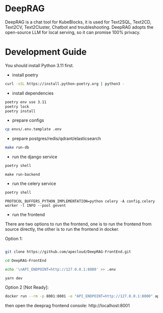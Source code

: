 # DeepRAG

DeepRAG is a chat tool for KubeBlocks, it is used for Text2SQL, Text2CD, Text2CV, Text2Cluster, Chatbot and
troubleshooting. DeepRAG adopts the open-source LLM for local serving, so it can promise 100% privacy.

# Development Guide

You should install Python 3.11 first.

* install poetry

```bash
curl -sSL https://install.python-poetry.org | python3 -
```

* install dependencies

```bash
poetry env use 3.11
poetry lock
poetry install
```

* prepare configs

```bash
cp envs/.env.template .env
```

* prepare postgres/redis/qdrant/elasticsearch

```bash
make run-db
```

* run the django service

```bash
poetry shell
```

```
make run-backend
```

* run the celery service

```bash
poetry shell
```

```
PROTOCOL_BUFFERS_PYTHON_IMPLEMENTATION=python celery -A config.celery worker -l INFO --pool gevent
```

* run the frontend

There are two options to run the frontend, one is to run the frontend from source directly, the other is to run the frontend in docker.

Option 1:

```bash

git clone https://github.com/apecloud/DeepRAG-FrontEnd.git

cd DeepRAG-FrontEnd

echo '\nAPI_ENDPOINT=http://127.0.0.1:8000' >> .env

yarn dev

```

Option 2 [Not Ready]:

```bash
docker run --rm -p 8001:8001 -e "API_ENDPOINT=http://127.0.0.1:8000" apecloud/deeprag-console:latest
```


then open the deeprag frontend console: http://localhost:8001

